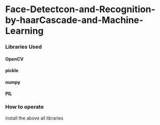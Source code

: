 # Face-Detectcon-and-Recognition-by-haarCascade-and-Machine-Learning
### Libraries Used
#### OpenCV
#### pickle
#### numpy
#### PIL 

### How to operate
install the above all libraries
